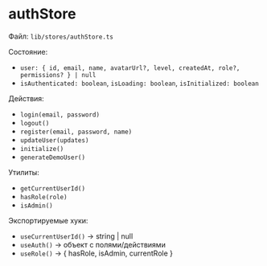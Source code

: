 # authStore

Файл: `lib/stores/authStore.ts`

Состояние:
- `user: { id, email, name, avatarUrl?, level, createdAt, role?, permissions? } | null`
- `isAuthenticated: boolean`, `isLoading: boolean`, `isInitialized: boolean`

Действия:
- `login(email, password)`
- `logout()`
- `register(email, password, name)`
- `updateUser(updates)`
- `initialize()`
- `generateDemoUser()`

Утилиты:
- `getCurrentUserId()`
- `hasRole(role)`
- `isAdmin()`

Экспортируемые хуки:
- `useCurrentUserId()` → string | null
- `useAuth()` → объект с полями/действиями
- `useRole()` → { hasRole, isAdmin, currentRole }